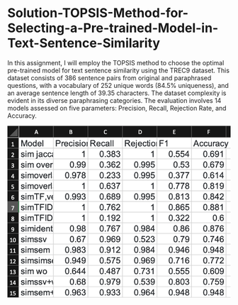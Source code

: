 # Solution-TOPSIS-Method-for-Selecting-a-Pre-trained-Model-in-Text-Sentence-Similarity
In this assignment, I will employ the TOPSIS method to choose the optimal pre-trained model for text sentence similarity using the TREC9 dataset. This dataset consists of 386 sentence pairs from original and paraphrased questions, with a vocabulary of 252 unique words (84.5% uniqueness), and an average sentence length of 39.35 characters. The dataset complexity is evident in its diverse paraphrasing categories. The evaluation involves 14 models assessed on five parameters: Precision, Recall, Rejection Rate, and Accuracy.


![Uploading image.png…](image.png)

